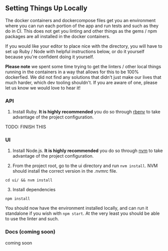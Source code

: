 <!-- copy snippet below for actual docs in docusaurus -->

## Setting Things Up Locally

The docker containers and dockercompose files get you an environment where you can run each portion of the 
app and run tests and such as they do in CI.  This does not get you linting and other things as the gems / 
npm packages are all installed in the docker containers.

If you would like your editor to place nice with the directory, you will have to set up Ruby / Node with 
helpful instructions below, or do it yourself because you're confident doing it yourself.

**Please note** we spent some time trying to get the linters / other local things running in the containers in a way 
that allows for this to be 100% dockerfied.  We did not find any solutions that didn't just make our lives that much harder, which dev tooling shouldn't.  If you are aware of one, please let us know we would love to hear it!

### API

1. Install Ruby.  **It is highly recommended** you do so through [rbenv](https://github.com/rbenv/rbenv#installation) to take advantage of the project configuration.

TODO: FINISH THIS

### UI

1. Install Node.js. **It is highly recommended** you do so through [nvm](https://github.com/nvm-sh/nvm#installing-and-updating) to take advantage of the project configuration.

2. From the project root, go to the ui directory and run `nvm install`.  NVM should install the correct version in the .nvmrc file.

```
cd ui/ && nvm install
```

3. Install dependencies

```
npm install
```

You should now have the environment installed locally, and can run it standalone if you wish with `npm start`.  At the very least you should be able to use the linter
and such.



### Docs (coming soon)

coming soon